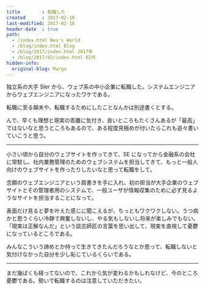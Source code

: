 ```yaml
---
title        : 転職した
created      : 2017-02-10
last-modified: 2017-02-10
header-date  : true
path:
  - /index.html Neo's World
  - /blog/index.html Blog
  - /blog/2017/index.html 2017年
  - /blog/2017/02/index.html 02月
hidden-info:
  original-blog: Murga
---
```


独立系の大手 SIer から、ウェブ系の中小企業に転職した。システムエンジニアからウェブエンジニアになったワケである。

転職に至る顛末や、転職するためにしたことなんかは別途書くとする。

んで、早くも理想と現実の乖離に気付き、良いところもたくさんあるが「最高」ではないなと思うところもあるので、ある程度見極めが付いたらこれも追々書いていこうと思う。

---

小さい頃から自分のウェブサイトを作ってきて、SE になってから金融系の会社に常駐し、社内業務管理のためのウェブシステムを担当してきて、もっと一般人向けのウェブサイトを作ったりしたいなと思って転職をして。

念願のウェブエンジニアという肩書きを手に入れ、初の担当が大手企業のウェブサイトとその管理者用のシステムで、一般ユーザが情報収集のために必ず見るようなサイトを担当することになって。

表面だけ見ると夢を叶えた感じに聞こえるが、ちっともワクワクしない。うつ病かと思うくらい冷静で興奮しないし、やる気もしないし将来が楽しみでもない。「現実は正解なんだ」という談志師匠の言葉を思い出して、現実を直視して憂鬱になっているところである。

みんなこういう諦めとか持って生きてきたんだろうなとか思って、転職しないと気付けなかった自分を少し恥じているくらいである。

---

まだ幾ばくも経ってないので、これから気が変わるかもしれなけど、今のところ憂鬱である。勢いで転職するのは注意していただきたい。
